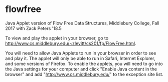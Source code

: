 # flowfree
Java Applet version of Flow Free
Data Structures, Middlebury College, Fall 2017
with Zack Peters '18.5 

To view and play the applet in your browser, go to http://www.cs.middlebury.edu/~zlevitt/cs201/fp/FlowFree.html.

You will need to allow Java Applets to run in your browser in order to see and play it. The applet will only be able to run in Safari, Internet Explorer, and some versions of Firefox. To enable the applets, you will need to go into the Java settings for your computer and click "Enable Java content in the browser" and add "http://www.cs.middlebury.edu/" to the exception site list.
